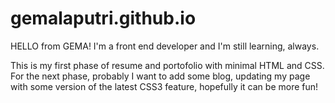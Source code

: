 # gemalaputri.github.io
HELLO from GEMA!
I'm a front end developer and I'm still learning, always.

This is my first phase of resume and portofolio with minimal HTML and CSS.
For the next phase, probably I want to add some blog, updating my page with some version of the latest CSS3 feature, hopefully it can be more fun!
